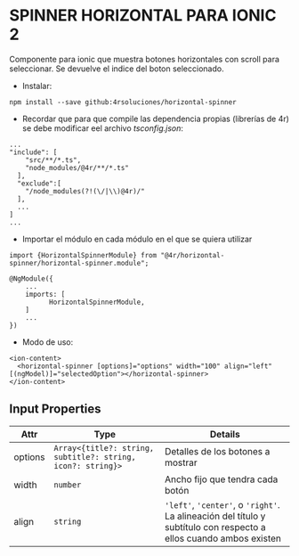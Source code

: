 # SPINNER HORIZONTAL PARA IONIC 2

Componente para ionic que muestra botones horizontales con scroll para seleccionar. Se devuelve el indice del boton seleccionado.

- Instalar:

```
npm install --save github:4rsoluciones/horizontal-spinner
```

- Recordar que para que compile las dependencia propias (librerías de 4r) se debe modificar eel archivo *tsconfig.json*:
```
...
"include": [
    "src/**/*.ts",
    "node_modules/@4r/**/*.ts"
  ],
  "exclude":[
    "/node_modules(?!(\/|\\)@4r)/"
  ],
  ...
]
...
```

- Importar el módulo en cada módulo en el que se quiera utilizar

```
import {HorizontalSpinnerModule} from "@4r/horizontal-spinner/horizontal-spinner.module";

@NgModule({
	...
    imports: [
		  HorizontalSpinnerModule,
    ]
	...
})
```

- Modo de uso:

```
<ion-content>
  <horizontal-spinner [options]="options" width="100" align="left" [(ngModel)]="selectedOption"></horizontal-spinner>
</ion-content>
```

## Input Properties

Attr | Type | Details
--- | --- | ---
options | `Array<{title?: string, subtitle?: string, icon?: string}>` | Detalles de los botones a mostrar
width | `number` | Ancho fijo que tendra cada botón
align | `string` | `'left'`, `'center'`, o `'right'`. La alineación del título y subtítulo con respecto a ellos cuando ambos existen

